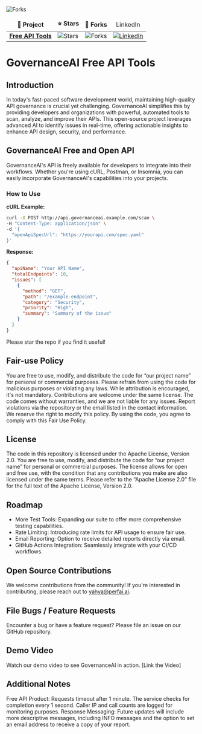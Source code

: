 ![Forks](https://img.shields.io/github/forks/PerfAI-Inc/Free-API-Tools)

<table>
  <thead align="center">
    <tr border: none;>
      <td><b>📘 Project</b></td>
      <td><b>⭐ Stars</b></td>
      <td><b>🤝 Forks</b></td>
      <td>LinkedIn</td>
    </tr>
  </thead>
  <tbody>
    <tr>
      <td><a href="https://github.com/PerfAI-Inc/Free-API-Tools"><b>Free API Tools</b></a></td>
      <td><img alt="Stars" src="https://img.shields.io/github/stars/PerfAI-Inc/Free-API-Tools?style=flat-square&labelColor=343b41"/></td>
      <td><img alt="Forks" src="https://img.shields.io/github/forks/PerfAI-Inc/Free-API-Tools?style=flat-square&labelColor=343b41"/></td>
      <td><a href="https://www.linkedin.com/company/perfai/" target="_blank"><img src="https://img.shields.io/badge/LinkedIn-%230077B5.svg?&style=flat-square&logo=linkedin&logoColor=white" alt="LinkedIn"></a></td>
    </tr>
  </tbody>
</table>

# GovernanceAI Free API Tools

## Introduction

In today's fast-paced software development world, maintaining high-quality API governance is crucial yet challenging. GovernanceAI simplifies this by providing developers and organizations with powerful, automated tools to scan, analyze, and improve their APIs. This open-source project leverages advanced AI to identify issues in real-time, offering actionable insights to enhance API design, security, and performance.

## GovernanceAI Free and Open API

GovernanceAI's API is freely available for developers to integrate into their workflows. Whether you're using cURL, Postman, or Insomnia, you can easily incorporate GovernanceAI's capabilities into your projects.

### How to Use

**cURL Example:**

```bash
curl -X POST http://api.governanceai.example.com/scan \
-H "Content-Type: application/json" \
-d '{
  "openApiSpecUrl": "https://yourapi.com/spec.yaml"
}'
```

**Response:**
```json
{
  "apiName": "Your API Name",
  "totalEndpoints": 10,
  "issues": [
    {
      "method": "GET",
      "path": "/example-endpoint",
      "category": "Security",
      "priority": "High",
      "summary": "Summary of the issue"
    }
  ]
}
```
Please star the repo if you find it useful!

## Fair-use Policy

You are free to use, modify, and distribute the code for “our project name”  for personal or commercial purposes. Please refrain from using the code for malicious purposes or violating any laws. While attribution is encouraged, it's not mandatory. Contributions are welcome under the same license. The code comes without warranties, and we are not liable for any issues. Report violations via the repository or the email listed in the contact information. We reserve the right to modify this policy. By using the code, you agree to comply with this Fair Use Policy.

## License

The code in this repository is licensed under the Apache License, Version 2.0. You are free to use, modify, and distribute the code for “our project name” for personal or commercial purposes. The license allows for open and free use, with the condition that any contributions you make are also licensed under the same terms. Please refer to the “Apache License 2.0” file for the full text of the Apache License, Version 2.0.

## Roadmap

* More Test Tools: Expanding our suite to offer more comprehensive testing capabilities.
* Rate Limiting: Introducing rate limits for API usage to ensure fair use.
* Email Reporting: Option to receive detailed reports directly via email.
* GitHub Actions Integration: Seamlessly integrate with your CI/CD workflows.

## Open Source Contributions

We welcome contributions from the community! If you're interested in contributing, please reach out to yahya@perfai.ai.

## File Bugs / Feature Requests

Encounter a bug or have a feature request? Please file an issue on our GitHub repository.

## Demo Video

Watch our demo video to see GovernanceAI in action. [Link the Video]

## Additional Notes

Free API Product: Requests timeout after 1 minute. The service checks for completion every 1 second. Caller IP and call counts are logged for monitoring purposes.
Response Messaging: Future updates will include more descriptive messages, including INFO messages and the option to set an email address to receive a copy of your report.
